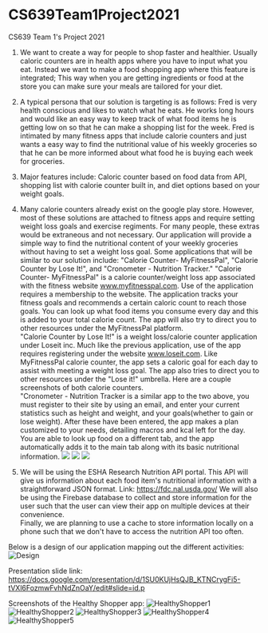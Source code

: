 
# CS639Team1Project2021
CS639 Team 1's Project 2021

1. We want to create a way for people to shop faster and healthier. Usually caloric counters are in health apps where you have to input what you eat. Instead we want to make a food shopping app where this feature is integrated; This way when you are getting ingredients or food at the store you can make sure your meals are tailored for your diet.
2. A typical persona that our solution is targeting is as follows: Fred is very health conscious and likes to watch what he eats. He works long hours and would like an easy way to keep track of what food items he is getting low on so that he can make a shopping list for the week. Fred is intimated by many fitness apps that include calorie counters and just wants a easy way to find the nutritional value of his weekly groceries so that he can be more informed about what food he is buying each week for groceries. 
3. Major features include: Caloric counter based on food data from API, shopping list with calorie counter built in, and diet options based on your weight goals.
4. Many calorie counters already exist on the google play store. However, most of these solutions are attached to fitness apps and require setting weight loss goals and exercise regiments. For many people, these extras would be extraneous and not necessary. Our application will provide a simple way to find the nutritional content of your weekly groceries without having to set a weight loss goal. Some applications that will be similar to our solution include: "Calorie Counter- MyFitnessPal", "Calorie Counter by Lose It!", and "Cronometer - Nutrition Tracker."
   "Calorie Counter- MyFitnessPal" is a calorie counter/weight loss app associated with the fitness website www.myfitnesspal.com. Use of the application requires a membership to the website. The application tracks your fitness goals and recommends a certain caloric count to reach those goals. You can look up what food items you consume every day and this is added to your total calorie count. The app will also try to direct you to other resources under the MyFitnessPal platform.    
   "Calorie Counter by Lose It!" is a weight loss/calorie counter application under Loseit inc. Much like the previous application, use of the app requires registering under the website www.loseit.com. Like MyFitnessPal calorie counter, the app sets a caloric goal for each day to assist with meeting a weight loss goal. The app also tries to direct you to other resources under the "Lose it!" umbrella. Here are a couple screenshots of both calorie counters.  
   "Cronometer - Nutrition Tracker is a similar app to the two above, you must register to their site by using an email, and enter your current statistics such as height and weight, and your goals(whether to gain or lose weight). After these have been entered, the app makes a plan customized to your needs, detailing macros and kcal left for the day. You are able to look up food on a different tab, and the app automatically adds it to the main tab along with its basic nutritional information.
 ![](https://github.com/SeanAres/CS639Team1Project2021/blob/master/Screenshot_2021-06-28-00-57-29.png?raw=true) 
 ![](https://github.com/SeanAres/CS639Team1Project2021/blob/master/Screenshot_2021-06-28-01-29-34.png?raw=true)
 ![](https://github.com/SeanAres/CS639Team1Project2021/blob/master/Screenshot_20210629-220915.png?raw=true)

5. We will be using the ESHA Research Nutrition API portal. This API will give us information about each food item's nutritional information with a straightforward JSON format. Link: https://fdc.nal.usda.gov/
   We will also be using the Firebase database to collect and store information for the user such that the user can view their app on multiple devices at their convenience.  
   Finally, we are planning to use a cache to store information locally on a phone such that we don't have to access the nutrition API too often.

Below is a design of our application mapping out the different activities:
![Design](https://user-images.githubusercontent.com/60992141/124345816-20223200-dba9-11eb-9761-20f6ce0e1c53.jpg)

Presentation slide link:
https://docs.google.com/presentation/d/1SU0KUjHsQJB_KTNCrygFi5-tVXl6FozmwFvhNdZnOaY/edit#slide=id.p


Screenshots of the Healthy Shopper app:
![HealthyShopper1](https://user-images.githubusercontent.com/60992141/125526224-085bf5dd-555e-4165-953e-ef74f7f22398.png)
![HealthyShopper2](https://user-images.githubusercontent.com/60992141/125526248-922dd40f-2075-4348-b1cf-954c63724632.png)
![HealthyShopper3](https://user-images.githubusercontent.com/60992141/125526254-13aa574c-af9e-4fc3-b345-3d1bc9899089.png)
![HealthyShopper4](https://user-images.githubusercontent.com/60992141/125526278-6215ffb0-627c-4b22-a191-e06e67f80ac3.png)
![HealthyShopper5](https://user-images.githubusercontent.com/60992141/125526297-d898822d-7168-4ff1-8239-1817405cbfbb.png)



